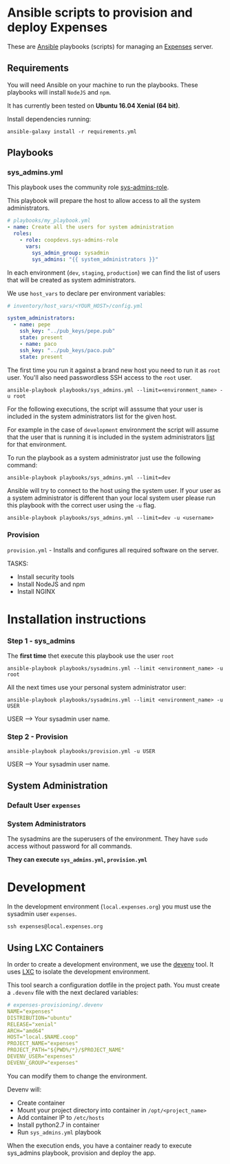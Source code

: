 # Ansible scripts to provision and deploy Expenses

These are [Ansible](http://docs.ansible.com/ansible/) playbooks (scripts) for managing an [Expenses](https://github.com/chdelucia/expenses) server.

## Requirements

You will need Ansible on your machine to run the playbooks.
These playbooks will install `NodeJS` and `npm`.

It has currently been tested on **Ubuntu 16.04 Xenial (64 bit)**.


Install dependencies running:
```
ansible-galaxy install -r requirements.yml
```

## Playbooks

### sys_admins.yml

This playbook uses the community role [sys-admins-role](https://github.com/coopdevs/sys-admins-role).

This playbook will prepare the host to allow access to all the system administrators.

```yaml
# playbooks/my_playbook.yml
- name: Create all the users for system administration
  roles:
    - role: coopdevs.sys-admins-role
      vars:
        sys_admin_group: sysadmin
        sys_admins: "{{ system_administrators }}"
```

In each environment (`dev`, `staging`, `production`) we can find the list of users that will be created as system administrators.

We use `host_vars` to declare per environment variables:
```yaml
# inventory/host_vars/<YOUR_HOST>/config.yml

system_administrators:
  - name: pepe
    ssh_key: "../pub_keys/pepe.pub"
    state: present
    - name: paco
    ssh_key: "../pub_keys/paco.pub"
    state: present
```

The first time you run it against a brand new host you need to run it as `root` user.
You'll also need passwordless SSH access to the `root` user.
```
ansible-playbook playbooks/sys_admins.yml --limit=<environment_name> -u root
```

For the following executions, the script will asssume that your user is included in the system administrators list for the given host.

For example in the case of `development` environment the script will assume that the user that is running it is included in the system administrators [list](https://github.com/coopdevs/timeoverflow-provisioning/blob/master/inventory/host_vars/local.timeoverflow.org/config.yml#L5) for that environment.

To run the playbook as a system administrator just use the following command:
```
ansible-playbook playbooks/sys_admins.yml --limit=dev
```
Ansible will try to connect to the host using the system user. If your user as a system administrator is different than your local system user please run this playbook with the correct user using the `-u` flag.
```
ansible-playbook playbooks/sys_admins.yml --limit=dev -u <username>
```

### Provision
`provision.yml` - Installs and configures all required software on the server.

TASKS:
- Install security tools
- Install NodeJS and npm
- Install NGINX

# Installation instructions

### Step 1 - sys_admins

The **first time** thet execute this playbook use the user `root`

`ansible-playbook playbooks/sysadmins.yml --limit <environment_name> -u root`

All the next times use your personal system administrator user:

`ansible-playbook playbooks/sysadmins.yml --limit <environment_name> -u USER`

USER --> Your sysadmin user name.

### Step 2 - Provision

`ansible-playbook playbooks/provision.yml -u USER`

USER --> Your sysadmin user name.

## System Administration

### Default User `expenses`

### System Administrators

The sysadmins are the superusers of the environment.
They have `sudo` access without password for all commands.

**They can execute `sys_admins.yml`, `provision.yml`**

# Development

In the development environment (`local.expenses.org`) you must use the sysadmin user `expenses`.

`ssh expenses@local.expenses.org`

## Using LXC Containers

In order to create a development environment, we use the [devenv](https://github.com/coopdevs/devenv) tool. It uses [LXC](https://linuxcontainers.org/) to isolate the development environment.

This tool search a configuration dotfile in the project path. You must create a `.devenv`  file with the next declared variables:

```yaml
# expenses-provisioning/.devenv
NAME="expenses"
DISTRIBUTION="ubuntu"
RELEASE="xenial"
ARCH="amd64"
HOST="local.$NAME.coop"
PROJECT_NAME="expenses"
PROJECT_PATH="${PWD%/*}/$PROJECT_NAME"
DEVENV_USER="expenses"
DEVENV_GROUP="expenses"
```

You can modify them to change the environment.

Devenv will:

* Create container
* Mount your project directory into container in `/opt/<project_name>`
* Add container IP to `/etc/hosts`
* Install python2.7 in container
* Run `sys_admins.yml` playbook

When the execution ends, you have a container ready to execute sys_admins playbook, provision and deploy the app.
